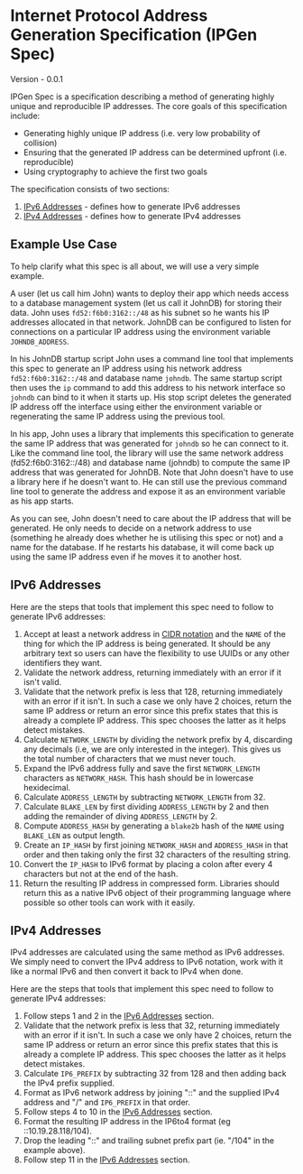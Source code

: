 # Internet Protocol Address Generation Specification (IPGen Spec)

Version - 0.0.1

IPGen Spec is a specification describing a method of generating highly unique and reproducible IP addresses.
The core goals of this specification include:

* Generating highly unique IP address (i.e. very low probability of collision)
* Ensuring that the generated IP address can be determined upfront (i.e. reproducible)
* Using cryptography to achieve the first two goals

The specification consists of two sections:

1. [IPv6 Addresses](#ipv6-addresses) - defines how to generate IPv6 addresses
2. [IPv4 Addresses](#ipv4-addresses) - defines how to generate IPv4 addresses

## Example Use Case

To help clarify what this spec is all about, we will use a very simple example.

A user (let us call him John) wants to deploy their app which needs access to a database management system (let us call it JohnDB) for storing their data. John uses `fd52:f6b0:3162::/48` as his subnet so he wants his IP addresses allocated in that network. JohnDB can be configured to listen for connections on a particular IP address using the environment variable `JOHNDB_ADDRESS`.

In his JohnDB startup script John uses a command line tool that implements this spec to generate an IP address using his network address `fd52:f6b0:3162::/48` and database name `johndb`. The same startup script then uses the `ip` command to add this address to his network interface so `johndb` can bind to it when it starts up. His stop script deletes the generated IP address off the interface using either the environment variable or regenerating the same IP address using the previous tool.

In his app, John uses a library that implements this specification to generate the same IP address that was generated for `johndb` so he can connect to it. Like the command line tool, the library will use the same network address (fd52:f6b0:3162::/48) and database name (johndb) to compute the same IP address that was generated for JohnDB. Note that John doesn't have to use a library here if he doesn't want to. He can still use the previous command line tool to generate the address and expose it as an environment variable as his app starts.

As you can see, John doesn't need to care about the IP address that will be generated. He only needs to decide on a network address to use (something he already does whether he is utilising this spec or not) and a name for the database. If he restarts his database, it will come back up using the same IP address even if he moves it to another host.

## IPv6 Addresses

Here are the steps that tools that implement this spec need to follow to generate IPv6 addresses:

1. Accept at least a network address in [CIDR notation] and the `NAME` of the thing for which the IP address is being generated. It should be any arbitrary text so users can have the flexibility to use UUIDs or any other identifiers they want.
2. Validate the network address, returning immediately with an error if it isn't valid.
3. Validate that the network prefix is less that 128, returning immediately with an error if it isn't. In such a case we only have 2 choices, return the same IP address or return an error since this prefix states that this is already a complete IP address. This spec chooses the latter as it helps detect mistakes.
4. Calculate `NETWORK_LENGTH` by dividing the network prefix by 4, discarding any decimals (i.e, we are only interested in the integer). This gives us the total number of characters that we must never touch.
5. Expand the IPv6 address fully and save the first `NETWORK_LENGTH` characters as `NETWORK_HASH`. This hash should be in lowercase hexidecimal.
6. Calculate `ADDRESS_LENGTH` by subtracting `NETWORK_LENGTH` from 32.
7. Calculate `BLAKE_LEN` by first dividing `ADDRESS_LENGTH` by 2 and then adding the remainder of diving `ADDRESS_LENGTH` by 2.
8. Compute `ADDRESS_HASH` by generating a `blake2b` hash of the `NAME` using `BLAKE_LEN` as output length.
9. Create an `IP_HASH` by first joining `NETWORK_HASH` and `ADDRESS_HASH` in that order and then taking only the first 32 characters of the resulting string.
10. Convert the `IP_HASH` to IPv6 format by placing a colon after every 4 characters but not at the end of the hash.
11. Return the resulting IP address in compressed form. Libraries should return this as a native IPv6 object of their programming language where possible so other tools can work with it easily.

## IPv4 Addresses

IPv4 addresses are calculated using the same method as IPv6 addresses. We simply need to convert the IPv4 address to IPv6 notation, work with it like a normal IPv6 and then convert it back to IPv4 when done.

Here are the steps that tools that implement this spec need to follow to generate IPv4 addresses:

1. Follow steps 1 and 2 in the [IPv6 Addresses](#ipv6-addresses) section.
2. Validate that the network prefix is less that 32, returning immediately with an error if it isn't. In such a case we only have 2 choices, return the same IP address or return an error since this prefix states that this is already a complete IP address. This spec chooses the latter as it helps detect mistakes.
3. Calculate `IP6_PREFIX` by subtracting 32 from 128 and then adding back the IPv4 prefix supplied.
4. Format as IPv6 network address by joining "::" and the supplied IPv4 address and "/" and `IP6_PREFIX` in that order.
5. Follow steps 4 to 10 in the [IPv6 Addresses](#ipv6-addresses) section.
6. Format the resulting IP address in the IP6to4 format (eg ::10.19.28.118/104).
7. Drop the leading "::" and trailing subnet prefix part (ie. "/104" in the example above).
10. Follow step 11 in the [IPv6 Addresses](#ipv6-addresses) section.

[CIDR notation]: https://en.wikipedia.org/wiki/Classless_Inter-Domain_Routing#CIDR_notation
